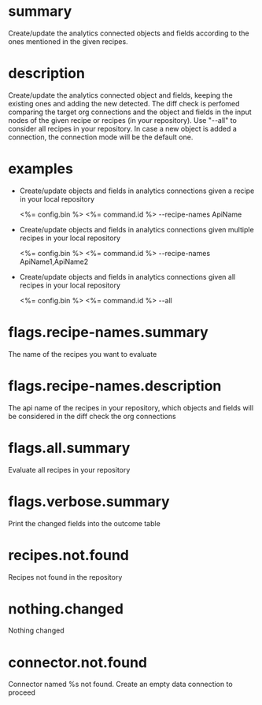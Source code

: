 # summary

Create/update the analytics connected objects and fields according to the ones mentioned in the given recipes.

# description

Create/update the analytics connected object and fields, keeping the existing ones and adding the new detected.
The diff check is perfomed comparing the target org connections and the object and fields in the input nodes of the given recipe or recipes (in your repository).
Use "--all" to consider all recipes in your repository.
In case a new object is added a connection, the connection mode will be the default one.

# examples

- Create/update objects and fields in analytics connections given a recipe in your local repository

  <%= config.bin %> <%= command.id %> --recipe-names ApiName

- Create/update objects and fields in analytics connections given multiple recipes in your local repository

  <%= config.bin %> <%= command.id %> --recipe-names ApiName1,ApiName2

- Create/update objects and fields in analytics connections given all recipes in your local repository

  <%= config.bin %> <%= command.id %> --all

# flags.recipe-names.summary

The name of the recipes you want to evaluate

# flags.recipe-names.description

The api name of the recipes in your repository, which objects and fields will be considered in the diff check the org connections

# flags.all.summary

Evaluate all recipes in your repository

# flags.verbose.summary

Print the changed fields into the outcome table

# recipes.not.found

Recipes not found in the repository

# nothing.changed

Nothing changed

# connector.not.found

Connector named %s not found. Create an empty data connection to proceed
